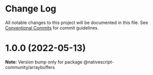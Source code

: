 # Change Log

All notable changes to this project will be documented in this file.
See [Conventional Commits](https://conventionalcommits.org) for commit guidelines.

# 1.0.0 (2022-05-13)

**Note:** Version bump only for package @nativescript-community/arraybuffers
